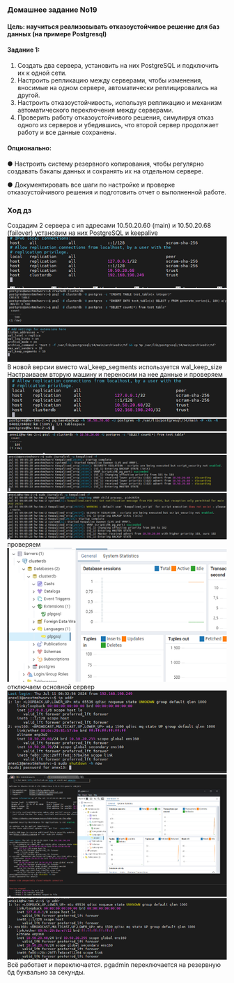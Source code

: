 ### Домашнее задание No19

#### Цель: научиться реализовывать отказоустойчивое решение для баз данных (на примере Postgresql)

#### Задание 1:
1. Создать два сервера, установить на них PostgreSQL и подключить их к
одной сети.
2. Настроить репликацию между серверами, чтобы изменения, вносимые
на одном сервере, автоматически реплицировались на другой.
3. Настроить отказоустойчивость, используя репликацию и механизм
автоматического переключения между серверами.
4. Проверить работу отказоустойчивого решения, симулируя отказ одного
из серверов и убедившись, что второй сервер продолжает работу и все
данные сохранены.

#### Опционально:

● Настроить систему резервного копирования, чтобы регулярно создавать
бэкапы данных и сохранять их на отдельном сервере.

● Документировать все шаги по настройке и проверке отказоустойчивого
решения и подготовить отчет о выполненной работе.

### Ход дз

Создадим 2 сервера с ип адресами 10.50.20.60 (main) и 10.50.20.68 (failover) установим на них PostgreSQL и keepalive
![alt text](image-1.png)
![alt text](image.png)
![alt text](image-2.png)
В новой версии вместо wal_keep_segments используется wal_keep_size
Настраиваем вторую машину и переносим на нее данные и проверяем
![alt text](image-3.png)
![alt text](image-5.png)
![alt text](image-6.png)
![alt text](image-7.png)
![alt text](image-8.png)
проверяем
![alt text](image-10.png)
отключаем основной сервер
![alt text](image-12.png)
![alt text](image-13.png)
![alt text](image-14.png)
Всё работает и переключается.
pgadmin переключается на резервную бд буквально за секунды.